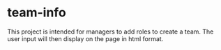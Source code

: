 # team-info

This project is intended for managers to add roles to create a team. The user input will then display on the page in html format.

